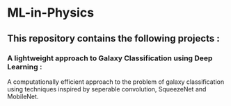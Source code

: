 # ML-in-Physics
## This repository contains the following projects :
### A lightweight approach to Galaxy Classification using Deep Learning :
A computationally efficient approach to the problem of galaxy classification using techniques 
inspired by seperable convolution, SqueezeNet and MobileNet.
